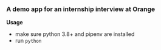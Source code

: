 ### A demo app for an internship interview at Orange

__Usage__
* make sure python 3.8+ and pipenv are installed
* run `python `